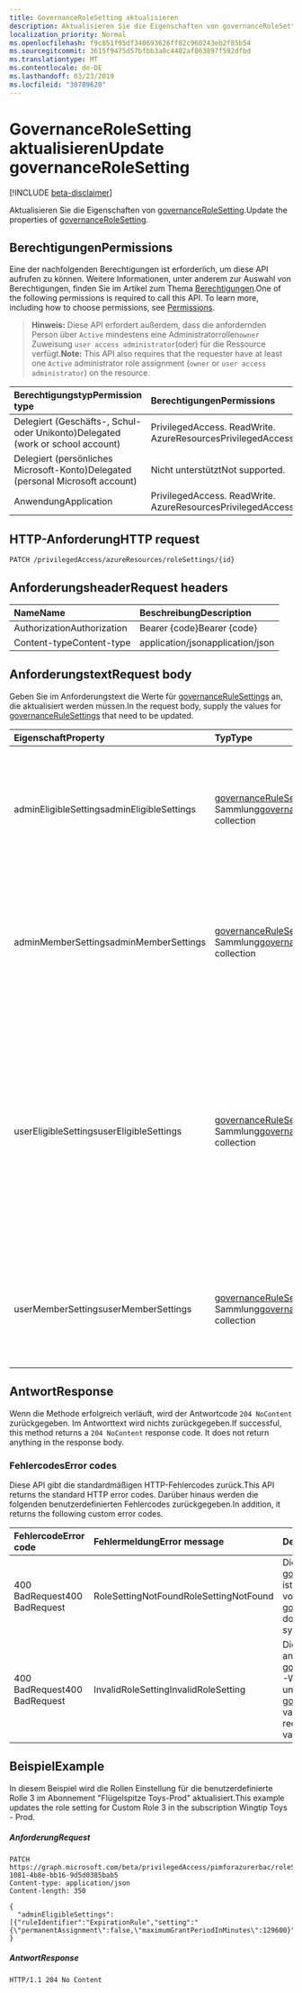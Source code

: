 ```yaml
---
title: GovernanceRoleSetting aktualisieren
description: Aktualisieren Sie die Eigenschaften von governanceRoleSetting.
localization_priority: Normal
ms.openlocfilehash: f9c851f95df340693626ff82c960243eb2f85b54
ms.sourcegitcommit: 3615f9475d57bfbb3a8c4402af863897f592dfbd
ms.translationtype: MT
ms.contentlocale: de-DE
ms.lasthandoff: 03/23/2019
ms.locfileid: "30789620"
---
```

# <a name="update-governancerolesetting"></a><span data-ttu-id="79924-103">GovernanceRoleSetting aktualisieren</span><span class="sxs-lookup"><span data-stu-id="79924-103">Update governanceRoleSetting</span></span>

[!INCLUDE [beta-disclaimer](../../includes/beta-disclaimer.md)]

<span data-ttu-id="79924-104">Aktualisieren Sie die Eigenschaften von [governanceRoleSetting](../resources/governancerolesetting.md).</span><span class="sxs-lookup"><span data-stu-id="79924-104">Update the properties of [governanceRoleSetting](../resources/governancerolesetting.md).</span></span>

## <a name="permissions"></a><span data-ttu-id="79924-105">Berechtigungen</span><span class="sxs-lookup"><span data-stu-id="79924-105">Permissions</span></span>
<span data-ttu-id="79924-p101">Eine der nachfolgenden Berechtigungen ist erforderlich, um diese API aufrufen zu können. Weitere Informationen, unter anderem zur Auswahl von Berechtigungen, finden Sie im Artikel zum Thema [Berechtigungen](/graph/permissions-reference).</span><span class="sxs-lookup"><span data-stu-id="79924-p101">One of the following permissions is required to call this API. To learn more, including how to choose permissions, see [Permissions](/graph/permissions-reference).</span></span>

><span data-ttu-id="79924-108">**Hinweis:** Diese API erfordert außerdem, dass die anfordernden Person über `Active` mindestens eine Administratorrollen`owner` Zuweisung `user access administrator`(oder) für die Ressource verfügt.</span><span class="sxs-lookup"><span data-stu-id="79924-108">**Note:** This API also requires that the requester have at least one `Active` administrator role assignment (`owner` or `user access administrator`) on the resource.</span></span>

|<span data-ttu-id="79924-109">Berechtigungstyp</span><span class="sxs-lookup"><span data-stu-id="79924-109">Permission type</span></span>      | <span data-ttu-id="79924-110">Berechtigungen</span><span class="sxs-lookup"><span data-stu-id="79924-110">Permissions</span></span>              |
|:--------------------|:---------------------------------------------------------|
|<span data-ttu-id="79924-111">Delegiert (Geschäfts-, Schul- oder Unikonto)</span><span class="sxs-lookup"><span data-stu-id="79924-111">Delegated (work or school account)</span></span> | <span data-ttu-id="79924-112">PrivilegedAccess. ReadWrite. AzureResources</span><span class="sxs-lookup"><span data-stu-id="79924-112">PrivilegedAccess.ReadWrite.AzureResources</span></span>  |
|<span data-ttu-id="79924-113">Delegiert (persönliches Microsoft-Konto)</span><span class="sxs-lookup"><span data-stu-id="79924-113">Delegated (personal Microsoft account)</span></span> | <span data-ttu-id="79924-114">Nicht unterstützt</span><span class="sxs-lookup"><span data-stu-id="79924-114">Not supported.</span></span>    |
|<span data-ttu-id="79924-115">Anwendung</span><span class="sxs-lookup"><span data-stu-id="79924-115">Application</span></span> | <span data-ttu-id="79924-116">PrivilegedAccess. ReadWrite. AzureResources</span><span class="sxs-lookup"><span data-stu-id="79924-116">PrivilegedAccess.ReadWrite.AzureResources</span></span> |

## <a name="http-request"></a><span data-ttu-id="79924-117">HTTP-Anforderung</span><span class="sxs-lookup"><span data-stu-id="79924-117">HTTP request</span></span>
<!-- { "blockType": "ignored" } -->
```http
PATCH /privilegedAccess/azureResources/roleSettings/{id}
```
## <a name="request-headers"></a><span data-ttu-id="79924-118">Anforderungsheader</span><span class="sxs-lookup"><span data-stu-id="79924-118">Request headers</span></span>
| <span data-ttu-id="79924-119">Name</span><span class="sxs-lookup"><span data-stu-id="79924-119">Name</span></span>       | <span data-ttu-id="79924-120">Beschreibung</span><span class="sxs-lookup"><span data-stu-id="79924-120">Description</span></span>|
|:-----------|:-----------|
| <span data-ttu-id="79924-121">Authorization</span><span class="sxs-lookup"><span data-stu-id="79924-121">Authorization</span></span>  | <span data-ttu-id="79924-122">Bearer {code}</span><span class="sxs-lookup"><span data-stu-id="79924-122">Bearer {code}</span></span>|
| <span data-ttu-id="79924-123">Content-type</span><span class="sxs-lookup"><span data-stu-id="79924-123">Content-type</span></span>  | <span data-ttu-id="79924-124">application/json</span><span class="sxs-lookup"><span data-stu-id="79924-124">application/json</span></span>|


## <a name="request-body"></a><span data-ttu-id="79924-125">Anforderungstext</span><span class="sxs-lookup"><span data-stu-id="79924-125">Request body</span></span>
<span data-ttu-id="79924-126">Geben Sie im Anforderungstext die Werte für [governanceRuleSettings](../resources/governancerulesetting.md) an, die aktualisiert werden müssen.</span><span class="sxs-lookup"><span data-stu-id="79924-126">In the request body, supply the values for [governanceRuleSettings](../resources/governancerulesetting.md) that need to be updated.</span></span> 

| <span data-ttu-id="79924-127">Eigenschaft</span><span class="sxs-lookup"><span data-stu-id="79924-127">Property</span></span>     | <span data-ttu-id="79924-128">Typ</span><span class="sxs-lookup"><span data-stu-id="79924-128">Type</span></span>   |<span data-ttu-id="79924-129">Beschreibung</span><span class="sxs-lookup"><span data-stu-id="79924-129">Description</span></span>|
|:---------------|:--------|:----------|
|<span data-ttu-id="79924-130">adminEligibleSettings</span><span class="sxs-lookup"><span data-stu-id="79924-130">adminEligibleSettings</span></span>|<span data-ttu-id="79924-131">[governanceRuleSetting](../resources/governancerulesetting.md) -Sammlung</span><span class="sxs-lookup"><span data-stu-id="79924-131">[governanceRuleSetting](../resources/governancerulesetting.md) collection</span></span>|<span data-ttu-id="79924-132">Die Regeleinstellungen, die ausgewertet werden, wenn ein Administrator versucht, eine berechtigte Rollenzuweisung hinzuzufügen.</span><span class="sxs-lookup"><span data-stu-id="79924-132">The rule settings that are evaluated when an administrator tries to add an eligible role assignment.</span></span>|
|<span data-ttu-id="79924-133">adminMemberSettings</span><span class="sxs-lookup"><span data-stu-id="79924-133">adminMemberSettings</span></span>|<span data-ttu-id="79924-134">[governanceRuleSetting](../resources/governancerulesetting.md) -Sammlung</span><span class="sxs-lookup"><span data-stu-id="79924-134">[governanceRuleSetting](../resources/governancerulesetting.md) collection</span></span>|<span data-ttu-id="79924-135">Die Regeleinstellungen, die ausgewertet werden, wenn ein Administrator versucht, eine direkte Mitglieds Rollenzuweisung hinzuzufügen.</span><span class="sxs-lookup"><span data-stu-id="79924-135">The rule settings that are evaluated when an administrator tries to add a direct member role assignment.</span></span>|
|<span data-ttu-id="79924-136">userEligibleSettings</span><span class="sxs-lookup"><span data-stu-id="79924-136">userEligibleSettings</span></span>|<span data-ttu-id="79924-137">[governanceRuleSetting](../resources/governancerulesetting.md) -Sammlung</span><span class="sxs-lookup"><span data-stu-id="79924-137">[governanceRuleSetting](../resources/governancerulesetting.md) collection</span></span>|<span data-ttu-id="79924-138">Die Regeleinstellungen, die ausgewertet werden, wenn ein Benutzer versucht, eine berechtigte Rollenzuweisung hinzuzufügen.</span><span class="sxs-lookup"><span data-stu-id="79924-138">The rule settings that are evaluated when a user tries to add an eligible role assignment.</span></span> <span data-ttu-id="79924-139">Dies wird für `pimforazurerbac` das Szenario für jetzt nicht unterstützt und ist möglicherweise in den zukünftigen Szenarien verfügbar.</span><span class="sxs-lookup"><span data-stu-id="79924-139">This is not supported for `pimforazurerbac` scenario for now, and may be available in the future scenarios.</span></span>|
|<span data-ttu-id="79924-140">userMemberSettings</span><span class="sxs-lookup"><span data-stu-id="79924-140">userMemberSettings</span></span>|<span data-ttu-id="79924-141">[governanceRuleSetting](../resources/governancerulesetting.md) -Sammlung</span><span class="sxs-lookup"><span data-stu-id="79924-141">[governanceRuleSetting](../resources/governancerulesetting.md) collection</span></span>|<span data-ttu-id="79924-142">Die Regeleinstellungen, die ausgewertet werden, wenn ein Benutzer versucht, seine Rollenzuweisung zu aktivieren.</span><span class="sxs-lookup"><span data-stu-id="79924-142">The rule settings that are evaluated when a user tries to activate his role assignment.</span></span>|

## <a name="response"></a><span data-ttu-id="79924-143">Antwort</span><span class="sxs-lookup"><span data-stu-id="79924-143">Response</span></span>
<span data-ttu-id="79924-p103">Wenn die Methode erfolgreich verläuft, wird der Antwortcode `204 NoContent` zurückgegeben. Im Antworttext wird nichts zurückgegeben.</span><span class="sxs-lookup"><span data-stu-id="79924-p103">If successful, this method returns a `204 NoContent` response code. It does not return anything in the response body.</span></span> 

### <a name="error-codes"></a><span data-ttu-id="79924-146">Fehlercodes</span><span class="sxs-lookup"><span data-stu-id="79924-146">Error codes</span></span>
<span data-ttu-id="79924-147">Diese API gibt die standardmäßigen HTTP-Fehlercodes zurück.</span><span class="sxs-lookup"><span data-stu-id="79924-147">This API returns the standard HTTP error codes.</span></span> <span data-ttu-id="79924-148">Darüber hinaus werden die folgenden benutzerdefinierten Fehlercodes zurückgegeben.</span><span class="sxs-lookup"><span data-stu-id="79924-148">In addition, it returns the following custom error codes.</span></span>

|<span data-ttu-id="79924-149">Fehlercode</span><span class="sxs-lookup"><span data-stu-id="79924-149">Error code</span></span>     | <span data-ttu-id="79924-150">Fehlermeldung</span><span class="sxs-lookup"><span data-stu-id="79924-150">Error message</span></span>         | <span data-ttu-id="79924-151">Details</span><span class="sxs-lookup"><span data-stu-id="79924-151">Details</span></span>             |
|:--------------| :---------------------|:--------------------|
| <span data-ttu-id="79924-152">400 BadRequest</span><span class="sxs-lookup"><span data-stu-id="79924-152">400 BadRequest</span></span>| <span data-ttu-id="79924-153">RoleSettingNotFound</span><span class="sxs-lookup"><span data-stu-id="79924-153">RoleSettingNotFound</span></span>   | <span data-ttu-id="79924-154">Die [governanceRoleSetting](../resources/governancerolesetting.md) ist nicht im System vorhanden.</span><span class="sxs-lookup"><span data-stu-id="79924-154">The [governanceRoleSetting](../resources/governancerolesetting.md) does not exist in system.</span></span>
| <span data-ttu-id="79924-155">400 BadRequest</span><span class="sxs-lookup"><span data-stu-id="79924-155">400 BadRequest</span></span>| <span data-ttu-id="79924-156">InvalidRoleSetting</span><span class="sxs-lookup"><span data-stu-id="79924-156">InvalidRoleSetting</span></span>    | <span data-ttu-id="79924-157">Die im Anforderungstext angegebenen [governanceRuleSettings](../resources/governancerulesetting.md) -Werte sind ungültig.</span><span class="sxs-lookup"><span data-stu-id="79924-157">The [governanceRuleSettings](../resources/governancerulesetting.md) values provided in the request body are not valid.</span></span>

## <a name="example"></a><span data-ttu-id="79924-158">Beispiel</span><span class="sxs-lookup"><span data-stu-id="79924-158">Example</span></span> 
<span data-ttu-id="79924-159">In diesem Beispiel wird die Rollen Einstellung für die benutzerdefinierte Rolle 3 im Abonnement "Flügelspitze Toys-Prod" aktualisiert.</span><span class="sxs-lookup"><span data-stu-id="79924-159">This example updates the role setting for Custom Role 3 in the subscription Wingtip Toys - Prod.</span></span>
##### <a name="request"></a><span data-ttu-id="79924-160">Anforderung</span><span class="sxs-lookup"><span data-stu-id="79924-160">Request</span></span>
<!-- {
  "blockType": "request",
  "name": "update_governancerolesetting"
}-->
```http
PATCH https://graph.microsoft.com/beta/privilegedAccess/pimforazurerbac/roleSettings/5fb5aef8-1081-4b8e-bb16-9d5d0385bab5
Content-type: application/json
Content-length: 350

{
  "adminEligibleSettings":[{"ruleIdentifier":"ExpirationRule","setting":"{\"permanentAssignment\":false,\"maximumGrantPeriodInMinutes\":129600}"}]
}
```
##### <a name="response"></a><span data-ttu-id="79924-161">Antwort</span><span class="sxs-lookup"><span data-stu-id="79924-161">Response</span></span>
<!-- {
  "blockType": "response",
  "@odata.type": "microsoft.graph.None"
} -->
```http
HTTP/1.1 204 No Content
```

<!-- uuid: 8fcb5dbc-d5aa-4681-8e31-b001d5168d79
2015-10-25 14:57:30 UTC -->
<!--
{
  "type": "#page.annotation",
  "description": "Update governanceRoleSetting",
  "keywords": "",
  "section": "documentation",
  "tocPath": "",
  "suppressions": [
    "Error: /api-reference/beta/api/governancerolesetting-update.md:\r\n      Exception processing links.\r\n    System.ArgumentException: Link Definition was null. Link text: !INCLUDE [beta-disclaimer](../../includes/beta-disclaimer.md)\r\n      at ApiDoctor.Validation.DocFile.get_LinkDestinations()\r\n      at ApiDoctor.Validation.DocSet.ValidateLinks(Boolean includeWarnings, String[] relativePathForFiles, IssueLogger issues, Boolean requireFilenameCaseMatch, Boolean printOrphanedFiles)"
  ]
}
-->
